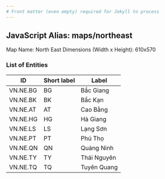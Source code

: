 ```yaml
---
# Front matter (even empty) required for Jekyll to process
---
```


## JavaScript Alias: maps/northeast

Map Name: North East
Dimensions (Width x Height): 610x570





### List of Entities

ID | Short label | Label
---|---|---|
VN.NE.BG|BG|Bắc Giang
VN.NE.BK|BK|Bắc Kạn
VN.NE.AT|AT|Cao Bằng
VN.NE.HG|HG|Hà Giang
VN.NE.LS|LS|Lạng Sơn
VN.NE.PT|PT|Phú Thọ
VN.NE.QN|QN|Quảng Ninh
VN.NE.TY|TY|Thái Nguyên
VN.NE.TQ|TQ|Tuyên Quang